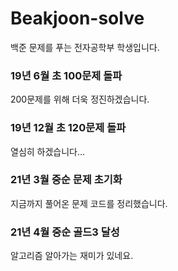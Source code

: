 # Beakjoon-solve

백준 문제를 푸는 전자공학부 학생입니다.

### 19년 6월 초 100문제 돌파 
200문제를 위해 더욱 정진하겠습니다.

### 19년 12월 초 120문제 돌파 
열심히 하겠습니다...

### 21년 3월 중순 문제 초기화
지금까지 풀어온 문제 코드를 정리했습니다.

### 21년 4월 중순 골드3 달성
알고리즘 알아가는 재미가 있네요.
